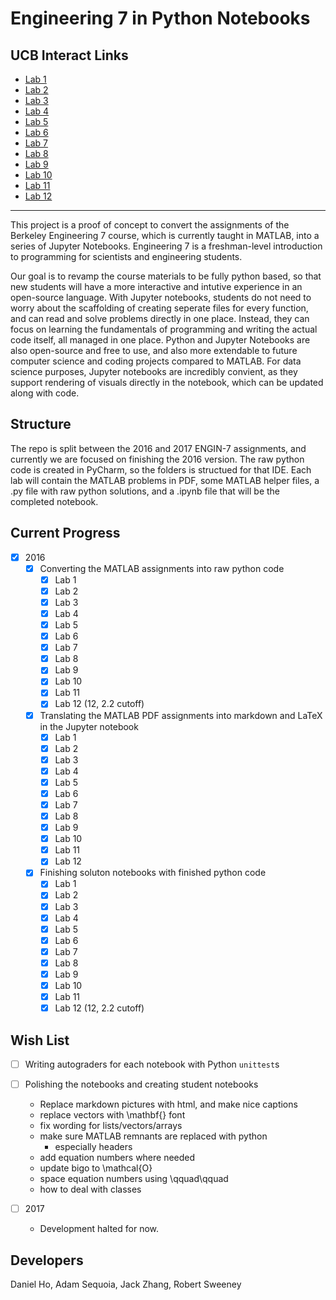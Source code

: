 # Engineering 7 in Python Notebooks

## UCB Interact Links

- [Lab 1](http://datahub.berkeley.edu/user-redirect/interact?account=ds-modules&repo=ENGIN-7&branch=master&path=Lab01/staff.ipynb)
- [Lab 2](http://datahub.berkeley.edu/user-redirect/interact?account=ds-modules&repo=ENGIN-7&branch=master&path=Lab02/staff.ipynb)
- [Lab 3](http://datahub.berkeley.edu/user-redirect/interact?account=ds-modules&repo=ENGIN-7&branch=master&path=Lab03/staff.ipynb)
- [Lab 4](http://datahub.berkeley.edu/user-redirect/interact?account=ds-modules&repo=ENGIN-7&branch=master&path=Lab04/staff.ipynb)
- [Lab 5](http://datahub.berkeley.edu/user-redirect/interact?account=ds-modules&repo=ENGIN-7&branch=master&path=Lab05/staff.ipynb)
- [Lab 6](http://datahub.berkeley.edu/user-redirect/interact?account=ds-modules&repo=ENGIN-7&branch=master&path=Lab06/staff.ipynb)
- [Lab 7](http://datahub.berkeley.edu/user-redirect/interact?account=ds-modules&repo=ENGIN-7&branch=master&path=Lab07/staff.ipynb)
- [Lab 8](http://datahub.berkeley.edu/user-redirect/interact?account=ds-modules&repo=ENGIN-7&branch=master&path=Lab08/staff.ipynb)
- [Lab 9](http://datahub.berkeley.edu/user-redirect/interact?account=ds-modules&repo=ENGIN-7&branch=master&path=Lab09/staff.ipynb)
- [Lab 10](http://datahub.berkeley.edu/user-redirect/interact?account=ds-modules&repo=ENGIN-7&branch=master&path=Lab10/staff.ipynb)
- [Lab 11](http://datahub.berkeley.edu/user-redirect/interact?account=ds-modules&repo=ENGIN-7&branch=master&path=Lab11/staff.ipynb)
- [Lab 12](http://datahub.berkeley.edu/user-redirect/interact?account=ds-modules&repo=ENGIN-7&branch=master&path=Lab12/staff.ipynb)

---

This project is a proof of concept to convert the assignments of the Berkeley Engineering 7 course, which is currently taught in MATLAB, into a series of Jupyter Notebooks. Engineering 7 is a freshman-level introduction to programming for scientists and engineering students.

Our goal is to revamp the course materials to be fully python based, so that new students will have a more interactive and intutive experience in an open-source language. With Jupyter notebooks, students do not need to worry about the scaffolding of creating seperate files for every function, and can read and solve problems directly in one place. Instead, they can focus on learning the fundamentals of programming and writing the actual code itself, all managed in one place. Python and Jupyter Notebooks are also open-source and free to use, and also more extendable to future computer science and coding projects compared to MATLAB. For data science purposes, Jupyter notebooks are incredibly convient, as they support rendering of visuals directly in the notebook, which can be updated along with code.


## Structure

The repo is split between the 2016 and 2017 ENGIN-7 assignments, and currently we are focused on finishing the 2016 version. The raw python code is created in PyCharm, so the folders is structued for that IDE. Each lab will contain the MATLAB problems in PDF, some MATLAB helper files, a .py file with raw python solutions, and a .ipynb file that will be the completed notebook.


## Current Progress
- [x] 2016
	- [x] Converting the MATLAB assignments into raw python code
		- [x] Lab 1
		- [x] Lab 2
		- [x] Lab 3
		- [x] Lab 4
		- [x] Lab 5
		- [x] Lab 6
		- [x] Lab 7
		- [x] Lab 8
		- [x] Lab 9
		- [x] Lab 10
		- [x] Lab 11
		- [x] Lab 12 (12, 2.2 cutoff)
	- [x] Translating the MATLAB PDF assignments into markdown and LaTeX in the Jupyter notebook
		- [x] Lab 1
		- [x] Lab 2
		- [x] Lab 3
		- [x] Lab 4
		- [x] Lab 5
		- [x] Lab 6
		- [x] Lab 7
		- [x] Lab 8
		- [x] Lab 9
		- [x] Lab 10
		- [x] Lab 11
		- [x] Lab 12
	- [x] Finishing soluton notebooks with finished python code
		- [x] Lab 1
		- [x] Lab 2
		- [x] Lab 3
		- [x] Lab 4
		- [x] Lab 5
		- [x] Lab 6
		- [x] Lab 7
		- [x] Lab 8
		- [x] Lab 9
		- [x] Lab 10
		- [x] Lab 11
		- [x] Lab 12 (12, 2.2 cutoff)

## Wish List
- [ ] Writing autograders for each notebook with Python `unittest`s
- [ ] Polishing the notebooks and creating student notebooks
	- Replace markdown pictures with html, and make nice captions
	- replace vectors with \mathbf{} font
	- fix wording for lists/vectors/arrays
	- make sure MATLAB remnants are replaced with python
		- especially headers
	- add equation numbers where needed
	- update bigo to \mathcal{O}
	- space equation numbers using \qquad\qquad
	- how to deal with classes

- [ ] 2017
	- Development halted for now.


## Developers
Daniel Ho, Adam Sequoia, Jack Zhang, Robert Sweeney
